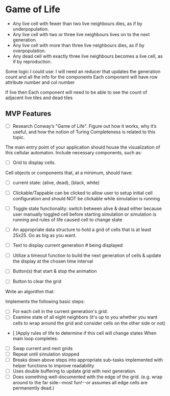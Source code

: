 # Game of Life

- Any live cell with fewer than two live neighbours dies, as if by underpopulation.
- Any live cell with two or three live neighbours lives on to the next generation.
- Any live cell with more than three live neighbours dies, as if by overpopulation.
- Any dead cell with exactly three live neighbours becomes a live cell, as if by reproduction.

Some logic I could use:
I will need an reducer that updates the generation count and all the info for the components
Each component will have row attribute number and col number

If live then
Each component will need to be able to see the count of adjacent live tiles and dead tiles

## MVP Features

- [ ] Research Conway’s "Game of Life". Figure out how it works, why it’s useful, and how the notion of Turing Completeness is related to this topic.

The main entry point of your application should house the visualization of this cellular automaton. Include necessary components, such as:

- [ ] Grid to display cells.

Cell objects or components that, at a minimum, should have:

- [ ] current state: (alive, dead), (black, white)

- [ ] Clickable/Tappable can be clicked to allow user to setup initial cell configuration and
should NOT be clickable while simulation is running

- [ ] Toggle state functionality: switch between alive & dead either because user manually toggled cell before starting simulation or simulation is running and rules of life caused cell to change state

- [ ] An appropriate data structure to hold a grid of cells that is at least 25x25. Go as big as you want.

- [ ] Text to display current generation # being displayed

- [ ] Utilize a timeout function to build the next generation of cells & update the display at the chosen time interval

- [ ] Button(s) that start & stop the animation

- [ ] Button to clear the grid

Write an algorithm that:

Implements the following basic steps:

- [ ] For each cell in the current generation's grid:
- [ ] Examine state of all eight neighbors (it's up to you whether you want cells to wrap around the grid and consider cells on the other side or not)
- [ ]Apply rules of life to determine if this cell will change states
When main loop completes:
- [ ] Swap current and next grids
- [ ] Repeat until simulation stopped
- [ ] Breaks down above steps into appropriate sub-tasks implemented with helper functions to improve readability
- [ ] Uses double buffering to update grid with next generation.
- [ ] Does something well-documented with the edge of the grid. (e.g. wrap around to the far side--most fun!--or assumes all edge cells are permanently dead.)
